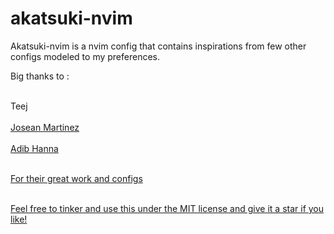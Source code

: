 # akatsuki-nvim
Akatsuki-nvim is a nvim config that contains inspirations from few other configs modeled to my preferences.

Big thanks to : <br><br>

Teej <a href="https://github.com/tjdevries"> <br><br>
Josean Martinez <a href="https://github.com/josean-dev"> <br><br>
Adib Hanna <a href="https://github.com/adibhanna">  <br><br>

For their great work and configs <br><br>

Feel free to tinker and use this under the MIT license and give it a star if you like!

